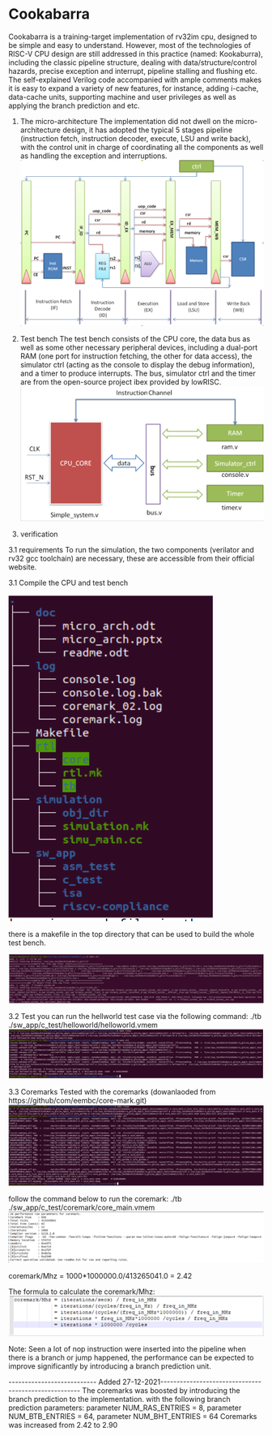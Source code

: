 # Cookabarra
Cookabarra is a training-target implementation of rv32im cpu, designed to be simple and easy to understand. However, most of the technologies of RISC-V CPU design are still addressed in this practice (named: Kookaburra), including the classic pipeline structure, dealing with data/structure/control hazards, precise exception and interrupt, pipeline stalling and flushing etc. The self-explained Verilog code accompanied with ample comments makes it is easy to expand a variety of new features, for instance, adding i-cache, data-cache units, supporting machine and user privileges as well as applying the branch prediction and etc.    

1. The micro-architecture
  The implementation did not dwell on the micro-architecture design, it has adopted the typical 5 stages pipeline (instruction fetch, instruction decoder, execute, LSU and write back), with the control unit in charge of coordinating all the components as well as handling the exception and interruptions. 
![Alt text](/doc/image/u_arch.png?raw=true "u_arch")



2. Test bench
The test bench consists of the CPU core, the data bus as well as some other necessary peripheral devices, including a dual-port RAM (one port for instruction fetching, the other for data access), the simulator ctrl (acting as the console to display the debug information), and a timer to produce interrupts. The bus, simulator ctrl and the timer are from the open-source project ibex provided by lowRISC.
![Alt text](/doc/image/testbench.png?raw=true "test_bench")

3. verification

3.1 requirements
To run the simulation, the two components (verilator and rv32 gcc toolchain) are necessary, these are accessible from their official website.
  
3.1 Compile the CPU and test bench 

![Alt text](/doc/image/how_to_compile.png?raw=true "makefile")

there is a makefile in the top directory that can be used to build the whole test bench.

![Alt text](/doc/image/compile_output.png?raw=true "makefile")

3.2 Test
you can run the hellworld test case via the following command:
./tb ./sw_app/c_test/helloworld/helloworld.vmem
![Alt text](/doc/image/c_test_output.png?raw=true "makefile")


3.3 Coremarks
Tested with the coremarks (dowanlaoded from https://github/com/eembc/core-mark.git)
![Alt text](/doc/image/coremarks_output.png?raw=true "makefile")


follow the  command below to run the coremark:
 ./tb ./sw_app/c_test/coremark/core_main.vmem
![Alt text](/doc/image/coremarks_results.png?raw=true "makefile")

 
 coremark/Mhz = 1000*1000000.0/413265041.0 = 2.42

The formula to calculate the coremark/Mhz:
![Alt text](/doc/image/coremarks_formula.png?raw=true "makefile")

Note: Seen a lot of nop instruction were inserted into the pipeline when there is a branch or jump happened, the performance can be expected to improve significantly by introducing a branch prediction unit.

--------------------------- Added 27-12-2021-----------------------------------------------------
The coremarks was boosted by introducing the branch prediction to the implementation. with the following branch prediction parameters:
    parameter NUM_RAS_ENTRIES  = 8,
    parameter NUM_BTB_ENTRIES  = 64,
    parameter NUM_BHT_ENTRIES  = 64
Coremarks was increased from 2.42 to 2.90


